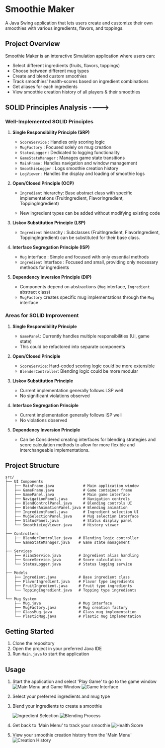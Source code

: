 # Smoothie Maker

A Java Swing application that lets users create and customize their own smoothies with various ingredients, flavors, and toppings.

## Project Overview

Smoothie Maker is an interactive Simulation application where users can:
- Select different ingredients (fruits, flavors, toppings)
- Choose between different mug types
- Create and blend custom smoothies
- Track smoothies' health-scores based on ingredient combinations
- Get aliases for each ingredients
- View smoothie creation history of all players & their smoothies

## SOLID Principles Analysis ---->

### Well-Implemented SOLID Principles

1. **Single Responsibility Principle (SRP)**
   - `ScoreService`     : Handles only scoring logic
   - `MugFactory`       : Focused solely on mug creation
   - `StatusLogger`     : Dedicated to logging functionality
   - `GameStateManager` : Manages game state transitions
   - `MainFrame`        : Handles navigation and window management
   - `SmoothieLogger`   : Logs smoothie creation history
   - `LogViewer`        : Handles the display and loading of smoothie logs


2. **Open/Closed Principle (OCP)**
   - `Ingredient` hierarchy: Base abstract class with specific   
                             implementations (FruitIngredient, FlavorIngredient, ToppingIngredient)

   - New ingredient types can be added without modifying existing code


3. **Liskov Substitution Principle (LSP)**
   - `Ingredient` hierarchy : Subclasses (FruitIngredient, FlavorIngredient, ToppingIngredient)
                             can be substituted for their base class.

4. **Interface Segregation Principle (ISP)**
   - `Mug`        interface : Simple and focused with only essential methods
   - `Ingredient` Interface : Focused and small, providing only necessary methods for ingredients

5. **Dependency Inversion Principle (DIP)**
   - Components depend on abstractions (`Mug` interface, `Ingredient` abstract class)
   - `MugFactory` creates specific mug implementations through the `Mug` interface


### Areas for SOLID Improvement

1. **Single Responsibility Principle**
   - `GamePanel`: Currently handles multiple responsibilities (UI, game state)
   - This could be refactored into separate components

2. **Open/Closed Principle**
   - `ScoreService`: Hard-coded scoring logic could be more extensible
   - `BlenderController`: Blending logic could be more modular

3. **Liskov Substitution Principle**
   - Current implementation generally follows LSP well
   - No significant violations observed

4. **Interface Segregation Principle**
   - Current implementation generally follows ISP well
   - No violations observed

5. **Dependency Inversion Principle**
   - Can be Considered creating interfaces for blending strategies and score calculation methods to allow for more flexible and interchangeable implementations.


## Project Structure

```
src/
├── UI Components
│   ├── MainFrame.java             # Main application window
│   ├── GameFrame.java             # Game container frame
│   ├── GamePanel.java             # Main game interface
│   ├── NavigationPanel.java       # Navigation controls
│   ├── BlendControlPanel.java     # Blending controls UI
│   ├── BlenderAnimationPanel.java # Blending animation
│   ├── IngredientPanel.java       # Ingredient selection UI
│   ├── MugSelectionPanel.java     # Mug selection interface
│   ├── StatusPanel.java           # Status display panel
│   └── SmoothieLogViewer.java     # History viewer
│
├── Controllers
│   ├── BlenderController.java   # Blending logic controller
│   └── GameStateManager.java    # Game state management
│
├── Services
│   ├── AliasService.java        # Ingredient alias handling
│   ├── ScoreService.java        # Score calculation
│   └── StatusLogger.java        # Status logging service
│
├── Models
│   ├── Ingredient.java          # Base ingredient class
│   ├── FlavorIngredient.java    # Flavor type ingredients
│   ├── FruitIngredient.java     # Fruit type ingredients
│   └── ToppingIngredient.java   # Topping type ingredients
│
└── Mug System
    ├── Mug.java                 # Mug interface
    ├── MugFactory.java          # Mug creation factory
    ├── GlassMug.java            # Glass mug implementation
    └── PlasticMug.java          # Plastic mug implementation
```

## Getting Started

1. Clone the repository
2. Open the project in your preferred Java IDE
3. Run `Main.java` to start the application

## Usage
1. Start the application and select 'Play Game' to go to the game window
   ![Main Menu and Game Window](Screenshots/2.1.png)
   ![Game Interface](Screenshots/2.2.png)

2. Select your preferred ingredients and mug type
3. Blend your ingredients to create a smoothie

   ![Ingredient Selection](Screenshots/3.png)
   ![Blending Process](Screenshots/4.png)

4. Get back to 'Main Menu' to track your smoothie
   ![Health Score](Screenshots/5.1.png)

5. View your smoothie creation history from the 'Main Menu'
   ![Creation History](Screenshots/5.2.png)